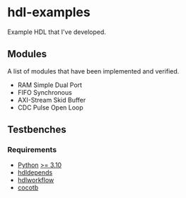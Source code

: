 # hdl-examples
Example HDL that I've developed.

## Modules
A list of modules that have been implemented and verified.

* RAM Simple Dual Port
* FIFO Synchronous
* AXI-Stream Skid Buffer
* CDC Pulse Open Loop

## Testbenches
### Requirements
* [Python](https://www.python.org/) [>= 3.10](https://www.python.org/downloads/release/python-31018/)
* [hdldepends](https://github.com/pevhall/hdldepends)
* [hdlworkflow](https://github.com/scottshuynh/hdlworkflow)
* [cocotb](https://docs.cocotb.org/en/development/index.html)